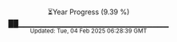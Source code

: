 <p align="center">
⏳Year Progress (9.39 %) <br>
██▁▁▁▁▁▁▁▁▁▁▁▁▁▁▁▁▁▁▁▁▁▁▁▁▁▁▁▁ <br>
<sub>Updated: Tue, 04 Feb 2025 06:28:39 GMT</sub>
</p>

